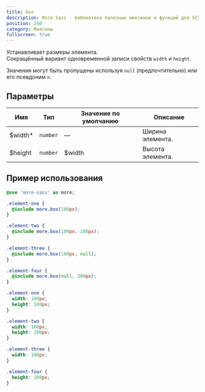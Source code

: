 ```yaml
---
title: box
description: More Sass - библиотека полезных миксинов и функций для SCSS.
position: 240
category: Миксины
fullscreen: true
---
```


Устанавливает размеры элемента.  
Сокращённый вариант одновременной записи свойств `width` и `height`.

<alert type="info">Значения могут быть пропущены используя `null` (предпочтительно) или его псевдоним `n`.</alert>

## Параметры

| Имя                                       | Тип      | Значение по умолчанию | Описание         |
|-------------------------------------------|----------|-----------------------|------------------|
| $width<span class="text-red-600">*</span> | `number` | —                     | Ширина элемента. |
| $height                                   | `number` | $width                | Высота элемента. |

## Пример использования

<code-group>
  
  <code-block label="SCSS" active>

  ```scss
  @use 'more-sass' as more;
  
  .element-one {
  	@include more.box(100px);
  }
  
  .element-two {
  	@include more.box(100px, 200px);
  }
  
  .element-three {
  	@include more.box(100px, null);
  }
  
  .element-four {
  	@include more.box(null, 200px);
  }
  ```

  </code-block>

  <code-block label="Результат">

  ```css
  .element-one {
  	width: 100px;
  	height: 100px;
  }
  
  .element-two {
  	width: 100px;
  	height: 200px;
  }
  
  .element-three {
  	width: 100px;
  }
  
  .element-four {
  	height: 200px;
  }
  ```

  </code-block>
  
</code-group>
